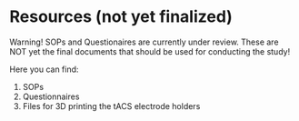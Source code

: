 # Resources (not yet finalized)

Warning! SOPs and Questionaires are currently under review. These are NOT yet the final documents that should be used for conducting the study!

Here you can find:
1. SOPs 
2. Questionnaires
3. Files for 3D printing the tACS electrode holders
